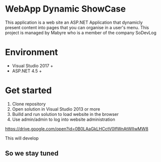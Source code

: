 # WebApp Dynamic ShowCase
This application is a web site an ASP.NET Application that dynamicly present content into pages that you can organise in a user's menu.
This project is managed by Mabyre who is a member of the company SoDevLog

# Environment
* Visual Studio 2017 +
* ASP.NET 4.5 +

# Get started
1. Clone repository
1. Open solution in Visual Studio 2013 or more
1. Builld and run solution to load website in the browser
1. Use admin/admin to log into website administration

https://drive.google.com/open?id=0B0LAaGkLHCctV0lfWnAtWlIwMW8

This will develop
## So we stay tuned

